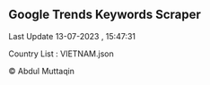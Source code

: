 

## Google Trends Keywords Scraper 
 
Last Update 13-07-2023 , 15:47:31

Country List :
VIETNAM.json



© Abdul Muttaqin 
